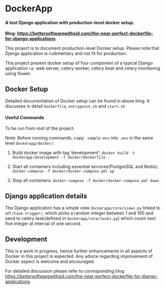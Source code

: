 # DockerApp
#### A test Django application with production-level docker setup.

**Blog: https://bettersoftwarewithsid.com/the-near-perfect-dockerfile-for-django-applications**

This project is to document production-level Docker setup. Please note that Django application is rudimentary and not fit for production.

This project present docker setup of four component of a typical Django application i.e. web server, celery worker, celery beat and celery monitoring using flower.

## Docker Setup
Detailed documentation of Docker setup can be found in above blog.
It discusses in detail `Dockerfile`, `entrypoint.sh` and `start.sh`

#### Useful Commands
To be run from root of the project.

Note: Before running commands, copy `.sample-env` into `.env` in the same level `dockerapp/docker/`.
1. Build docker image with tag 'development':
`docker build -t dockerapp:development -f docker/Dockerfile .`

2. Start all containers including essential services(PostgreSQL and Redis):  `docker-compose -f docker/docker-compose.yml up`

3. Stop all containers: `docker-compose -f docker/docker-compose.yml down`

## Django application details
The Django application has a simple view `dockerapp/core/views.py` linked to url `/task-trigger/`, which picks a random integer between 1 and 100 and send to celery task(defined in `dockerapp/core/tasks.py`) which count next five integer at interval of one second.


## Development
This is a work in progress, hence further enhancements in all aspects of Docker in this project is expected. Any advice regarding improvement of Docker aspect is welcome and encouraged.

For detailed discussion please refer to corresponding blog https://bettersoftwarewithsid.com/the-near-perfect-dockerfile-for-django-applications.